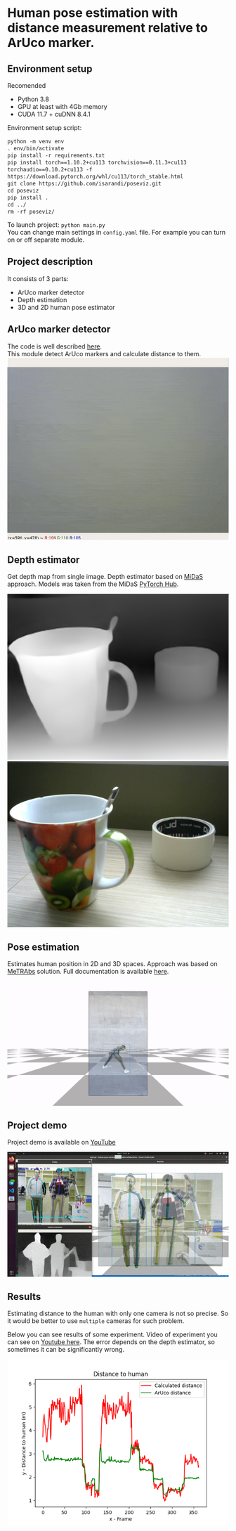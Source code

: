 # Human pose estimation with distance measurement relative to ArUco marker.
## Environment setup
Recomended 
* Python 3.8
* GPU at least with 4Gb memory
* CUDA 11.7 + cuDNN 8.4.1

Environment setup script:
```
python -m venv env
. env/bin/activate
pip install -r requirements.txt
pip install torch==1.10.2+cu113 torchvision==0.11.3+cu113 torchaudio==0.10.2+cu113 -f https://download.pytorch.org/whl/cu113/torch_stable.html
git clone https://github.com/isarandi/poseviz.git
cd poseviz
pip install .
cd ../
rm -rf poseviz/
```

To launch project: `python main.py`  
You can change main settings in `config.yaml` file. For example you can turn on or off separate module.

## Project description
It consists of 3 parts:
* ArUco marker detector
* Depth estimation
* 3D and 2D human pose estimator

## ArUco marker detector
The code is well described [here](https://github.com/4ku/Human-pose-estimation-for-robot-collaboration/tree/master/modules/aruco).  
This module detect ArUco markers and calculate distance to them.  
![](modules/aruco/demo.gif)

## Depth estimator
Get depth map from single image. Depth estimator based on [MiDaS](https://github.com/isl-org/MiDaS) approach. Models was taken from the MiDaS [PyTorch Hub](https://pytorch.org/hub/intelisl_midas_v2/).  

![](img/depth_estimation.png)
![](img/depth_orig.png)

## Pose estimation
Estimates human position in 2D and 3D spaces. Approach was based on [MeTRAbs](https://github.com/isarandi/metrabs) solution. Full documentation is available [here](https://github.com/isarandi/metrabs/tree/master/docs).  

![](img/demo_metrabs.gif)  

## Project demo
Project demo is available on [YouTube](https://youtu.be/4IWl8UEf0FA)  

![](img/human_distance_demo.gif)

## Results
Estimating distance to the human with only one camera is not so precise. So it would be better to use `multiple` cameras for such problem.  

Below you can see results of some experiment. Video of experiment you can see on [Youtube here](https://youtu.be/PDebTES1UxI). The error depends on the depth estimator, so sometimes it can be significantly wrong.

![](img/Distance_to_human.png)